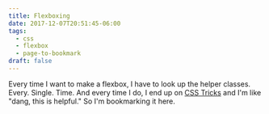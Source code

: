 ```yaml
---
title: Flexboxing
date: 2017-12-07T20:51:45-06:00
tags:
  - css
  - flexbox
  - page-to-bookmark
draft: false
---
```


Every time I want to make a flexbox, I have to look up the helper classes. Every. Single. Time. And every time I do, I end up on [CSS Tricks](https://css-tricks.com/snippets/css/a-guide-to-flexbox/) and I'm like "dang, this is helpful." So I'm bookmarking it here.
